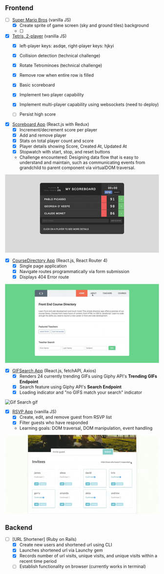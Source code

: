 ## Frontend
* [ ] [Super Mario Bros](https://goo.gl/BnoLin) (vanilla JS)
  * [x] Create sprite of game screen (sky and ground tiles) background
  * [ ]


* [x] [Tetris, 2-player](https://goo.gl/voR27T) (vanilla JS)
  * [x] left-player keys: asdqe, right-player keys: hjkyi
  * [x] Collision detection (technical challenge)
  * [x] Rotate Tetrominoes (technical challenge)
  * [x] Remove row when entire row is filled
  * [x] Basic scoreboard
  * [x] Implement two player capability
  * [x] Implement multi-player capability using websockets (need to deploy)
  * [ ] Persist high score


* [x] [Scoreboard App](https://goo.gl/GjZeVb) (React.js with Redux)
  * [x] Increment/decrement score per player
  * [x] Add and remove player
  * [x] Stats on total player count and score
  * [x] Player details showing Score, Created At, Updated At
  * [x] Stopwatch with start, stop, and reset buttons
  * Challenge encountered: Designing data flow that is easy to understand and maintain, such as communicating events from grandchild to parent component via virtualDOM traversal.

![Scoreboard gif](images/scoreboard.gif)

* [x] [CourseDirectory App](https://goo.gl/RqTLNk) (React.js, React Router 4)
  * [x] Single page application
  * [x] Navigate routes programmatically via form submission
  * [x] Displays 404 Error route

![CourseDirectory gif](images/course_directory.gif)

* [x] [GIFSearch App](https://goo.gl/8e7Bqn) (React.js, fetchAPI, Axios)
  * [x] Renders 24 currently trending GIFs using Giphy API's **Trending GIFs Endpoint**
  * [x] Search feature using Giphy API's **Search Endpoint**
  * [x] Loading indicator and "no GIFS match your search" indicator

![Gif Search gif](images/giphysearch.gif)

* [x] [RSVP App](https://goo.gl/tWjW7c) (vanilla JS)
  * [x] Create, edit, and remove guest from RSVP list
  * [x] Filter guests who have responded
  * Learning goals: DOM traversal, DOM manipulation, event handling

![rsvp gif](images/rsvp.gif)


## Backend
* [ ] [URL Shortener] (Ruby on Rails)
  * [x] Create new users and shortened url using CLI
  * [x] Launches shortened url via Launchy gem
  * [x] Records number of url visits, unique visits, and unique visits within a recent time period
  * [ ] Establish functionality on browser (currently works in terminal)
